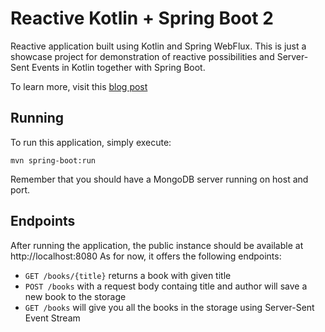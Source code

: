 # Reactive Kotlin + Spring Boot 2

Reactive application built using Kotlin and Spring WebFlux.
This is just a showcase project for demonstration of reactive possibilities and Server-Sent Events in Kotlin together with Spring Boot.


To learn more, visit this [blog post](http://amarszalek.net/blog/2018/04/02/reactive-web-services-kotlin-spring-boot-2/)
## Running

To run this application, simply execute:

```shell
mvn spring-boot:run
```
Remember that you should have a MongoDB server running on host and port.

## Endpoints

After running the application, the public instance should be available at http://localhost:8080
As for now, it offers the following endpoints:
* `GET /books/{title}` returns a book with given title
* `POST /books` with a request body containg title and author will save a new book to the storage
* `GET /books` will give you all the books in the storage using Server-Sent Event Stream
